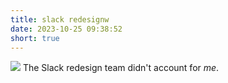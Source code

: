 ```yaml
---
title: slack redesignw
date: 2023-10-25 09:38:52
short: true
---
```


![](slackRedesignFail.png)
The Slack redesign team didn't account for _me_.
